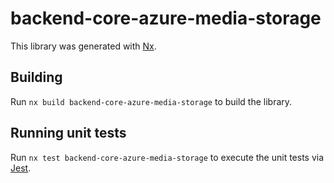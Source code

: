 # backend-core-azure-media-storage

This library was generated with [Nx](https://nx.dev).

## Building

Run `nx build backend-core-azure-media-storage` to build the library.

## Running unit tests

Run `nx test backend-core-azure-media-storage` to execute the unit tests via [Jest](https://jestjs.io).
